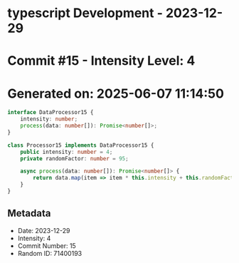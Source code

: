 ﻿# typescript Development - 2023-12-29
# Commit #15 - Intensity Level: 4
# Generated on: 2025-06-07 11:14:50
```typescript
interface DataProcessor15 {
    intensity: number;
    process(data: number[]): Promise<number[]>;
}

class Processor15 implements DataProcessor15 {
    public intensity: number = 4;
    private randomFactor: number = 95;

    async process(data: number[]): Promise<number[]> {
        return data.map(item => item * this.intensity + this.randomFactor);
    }
}
```
## Metadata
- Date: 2023-12-29
- Intensity: 4
- Commit Number: 15
- Random ID: 71400193
